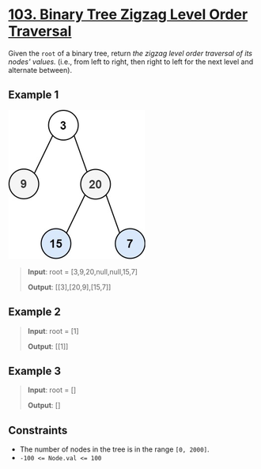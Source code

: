# [103. Binary Tree Zigzag Level Order Traversal](https://leetcode.com/problems/binary-tree-zigzag-level-order-traversal)

Given the `root` of a binary tree, return *the zigzag level order traversal of its nodes' values.* (i.e., from left to right, then right to left for the next level and alternate between).

## Example 1

![ex1](image.png)

> **Input**: root = [3,9,20,null,null,15,7]
>
> **Output**: [[3],[20,9],[15,7]]

## Example 2

> **Input**: root = [1]
>
> **Output**: [[1]]

## Example 3

> **Input**: root = []
>
> **Output**: []

## Constraints

- The number of nodes in the tree is in the range `[0, 2000]`.
- `-100 <= Node.val <= 100`